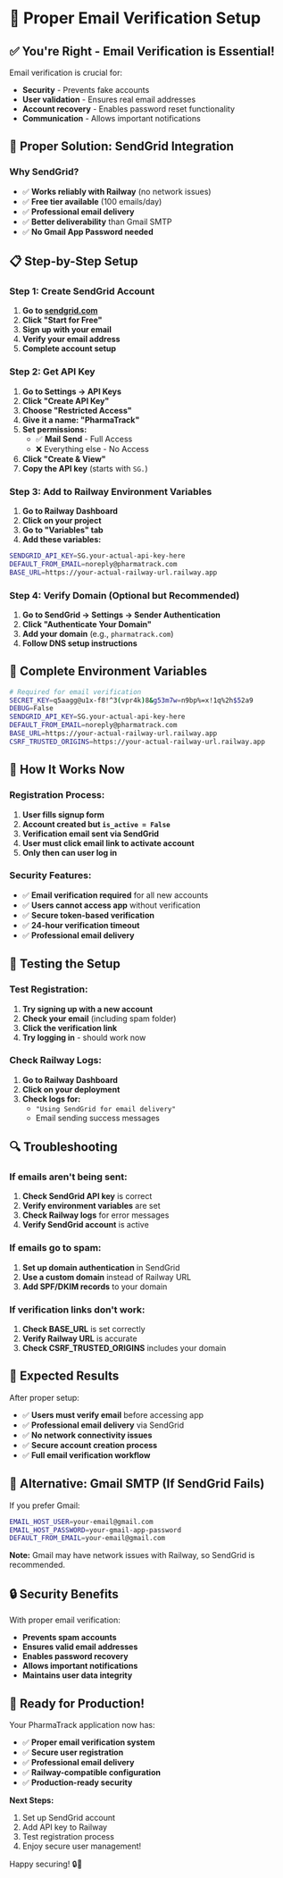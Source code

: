 # 📧 Proper Email Verification Setup

## ✅ You're Right - Email Verification is Essential!

Email verification is crucial for:
- **Security** - Prevents fake accounts
- **User validation** - Ensures real email addresses
- **Account recovery** - Enables password reset functionality
- **Communication** - Allows important notifications

## 🚀 Proper Solution: SendGrid Integration

### **Why SendGrid?**
- ✅ **Works reliably with Railway** (no network issues)
- ✅ **Free tier available** (100 emails/day)
- ✅ **Professional email delivery**
- ✅ **Better deliverability** than Gmail SMTP
- ✅ **No Gmail App Password needed**

## 📋 Step-by-Step Setup

### **Step 1: Create SendGrid Account**

1. **Go to [sendgrid.com](https://sendgrid.com)**
2. **Click "Start for Free"**
3. **Sign up with your email**
4. **Verify your email address**
5. **Complete account setup**

### **Step 2: Get API Key**

1. **Go to Settings → API Keys**
2. **Click "Create API Key"**
3. **Choose "Restricted Access"**
4. **Give it a name: "PharmaTrack"**
5. **Set permissions:**
   - ✅ **Mail Send** - Full Access
   - ❌ Everything else - No Access
6. **Click "Create & View"**
7. **Copy the API key** (starts with `SG.`)

### **Step 3: Add to Railway Environment Variables**

1. **Go to Railway Dashboard**
2. **Click on your project**
3. **Go to "Variables" tab**
4. **Add these variables:**

```bash
SENDGRID_API_KEY=SG.your-actual-api-key-here
DEFAULT_FROM_EMAIL=noreply@pharmatrack.com
BASE_URL=https://your-actual-railway-url.railway.app
```

### **Step 4: Verify Domain (Optional but Recommended)**

1. **Go to SendGrid → Settings → Sender Authentication**
2. **Click "Authenticate Your Domain"**
3. **Add your domain** (e.g., `pharmatrack.com`)
4. **Follow DNS setup instructions**

## 🔧 Complete Environment Variables

```bash
# Required for email verification
SECRET_KEY=q5aagg@u1x-f8!^3(vpr4k)8&g53m7w=n9bp%=x!1q%2h$52a9
DEBUG=False
SENDGRID_API_KEY=SG.your-actual-api-key-here
DEFAULT_FROM_EMAIL=noreply@pharmatrack.com
BASE_URL=https://your-actual-railway-url.railway.app
CSRF_TRUSTED_ORIGINS=https://your-actual-railway-url.railway.app
```

## 🎯 How It Works Now

### **Registration Process:**
1. **User fills signup form**
2. **Account created but `is_active = False`**
3. **Verification email sent via SendGrid**
4. **User must click email link to activate account**
5. **Only then can user log in**

### **Security Features:**
- ✅ **Email verification required** for all new accounts
- ✅ **Users cannot access app** without verification
- ✅ **Secure token-based verification**
- ✅ **24-hour verification timeout**
- ✅ **Professional email delivery**

## 🚀 Testing the Setup

### **Test Registration:**
1. **Try signing up with a new account**
2. **Check your email** (including spam folder)
3. **Click the verification link**
4. **Try logging in** - should work now

### **Check Railway Logs:**
1. **Go to Railway Dashboard**
2. **Click on your deployment**
3. **Check logs for:**
   - `"Using SendGrid for email delivery"`
   - Email sending success messages

## 🔍 Troubleshooting

### **If emails aren't being sent:**

1. **Check SendGrid API key** is correct
2. **Verify environment variables** are set
3. **Check Railway logs** for error messages
4. **Verify SendGrid account** is active

### **If emails go to spam:**

1. **Set up domain authentication** in SendGrid
2. **Use a custom domain** instead of Railway URL
3. **Add SPF/DKIM records** to your domain

### **If verification links don't work:**

1. **Check BASE_URL** is set correctly
2. **Verify Railway URL** is accurate
3. **Check CSRF_TRUSTED_ORIGINS** includes your domain

## 🎉 Expected Results

After proper setup:

- ✅ **Users must verify email** before accessing app
- ✅ **Professional email delivery** via SendGrid
- ✅ **No network connectivity issues**
- ✅ **Secure account creation process**
- ✅ **Full email verification workflow**

## 🚨 Alternative: Gmail SMTP (If SendGrid Fails)

If you prefer Gmail:

```bash
EMAIL_HOST_USER=your-email@gmail.com
EMAIL_HOST_PASSWORD=your-gmail-app-password
DEFAULT_FROM_EMAIL=your-email@gmail.com
```

**Note:** Gmail may have network issues with Railway, so SendGrid is recommended.

## 🔒 Security Benefits

With proper email verification:

- **Prevents spam accounts**
- **Ensures valid email addresses**
- **Enables password recovery**
- **Allows important notifications**
- **Maintains user data integrity**

## 🚀 Ready for Production!

Your PharmaTrack application now has:

- ✅ **Proper email verification system**
- ✅ **Secure user registration**
- ✅ **Professional email delivery**
- ✅ **Railway-compatible configuration**
- ✅ **Production-ready security**

**Next Steps:**
1. Set up SendGrid account
2. Add API key to Railway
3. Test registration process
4. Enjoy secure user management!

Happy securing! 🔒💊
